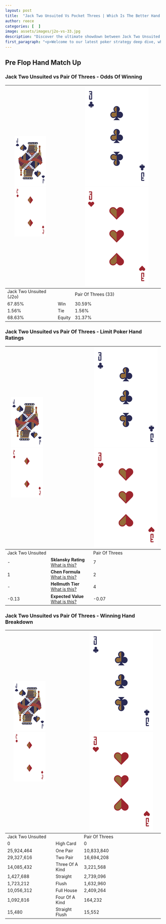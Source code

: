 ```yaml
---
layout: post
title:  "Jack Two Unsuited Vs Pocket Threes | Which Is The Better Hand In Poker? A Complete Guide"
author: reece
categories: [  ]
image: assets/images/j2o-vs-33.jpg
description: "Discover the ultimate showdown between Jack Two Unsuited and Pair Of Threes in poker! Uncover the odds, strategies, and scenarios where one hand triumphs over the other. Get ready to up your poker game with this thrilling analysis."
first_paragraph: "<p>Welcome to our latest poker strategy deep dive, where we're pitting two distinct hands against each other in a high-stakes showdown: Jack Two Unsuited vs Pair Of Threes.</p><p>In the dynamic world of poker, every decision counts, and knowing which hand holds the upper hand is key to your success at the table.</p><p>In this article, we'll dissect these two hands, explore the scenarios where one dominates the other, and equip you with the knowledge to make strategic choices that can tip the odds in your favor.</p><p>Get ready to unravel the intriguing dynamics of these poker hands and elevate your game to new heights.</p>"
---
```




[comment]: # (sp0)

## Pre Flop Hand Match Up

<div class="table hand-ratings" markdown="1"> 



### Jack Two Unsuited vs Pair Of Threes - Odds Of Winning


    
| ![image info](assets/images/hand1/J.png) ![image info](assets/images/hand1/2o.png) |  | ![image info](assets/images/hand2/3.png) ![image info](assets/images/hand2/3o.png) |
| -------- | -------- | -------- |
| Jack Two Unsuited (J2o) |  | Pair Of Threes (33) |
| 67.85% | Win | 30.59% |
| 1.56% | Tie | 1.56% |
| 68.63% | Equity | 31.37% |




[comment]: # (sp1)



### Jack Two Unsuited vs Pair Of Threes - Limit Poker Hand Ratings


    
| ![image info](assets/images/hand1/J.png) ![image info](assets/images/hand1/2o.png) |  | ![image info](assets/images/hand2/3.png) ![image info](assets/images/hand2/3o.png) |
| -------- | -------- | -------- |
| Jack Two Unsuited |  | Pair Of Threes |
| - | **Sklansky Rating** [What is this?](/sklansky-rating-explained) | 7 |
| 1 | **Chen Formula** [What is this?](/chen-formula-explained) | 2 |
| - | **Hellmuth Tier** [What is this?](/Hellmuth-tier-explained) | 4 |
| -0.13 | **Expected Value** [What is this?](/expected-value-explained) | -0.07 |




[comment]: # (sp2)



### Jack Two Unsuited vs Pair Of Threes - Winning Hand Breakdown


    
| ![image info](assets/images/hand1/J.png) ![image info](assets/images/hand1/2o.png) |  | ![image info](assets/images/hand2/3.png) ![image info](assets/images/hand2/3o.png) |
| -------- | -------- | -------- |
| Jack Two Unsuited |  | Pair Of Threes |
| 0 | High Card | 0 |
| 25,924,464 | One Pair | 10,833,840 |
| 29,327,616 | Two Pair | 16,694,208 |
| 14,085,432 | Three Of A Kind | 3,221,568 |
| 1,427,688 | Straight | 2,739,096 |
| 1,723,212 | Flush | 1,632,960 |
| 10,056,312 | Full House | 2,409,264 |
| 1,092,816 | Four Of A Kind | 164,232 |
| 15,480 | Straight Flush | 15,552 |




[comment]: # (sp3)



</div>

[comment]: # (sp4)



[comment]: # (sp5)

